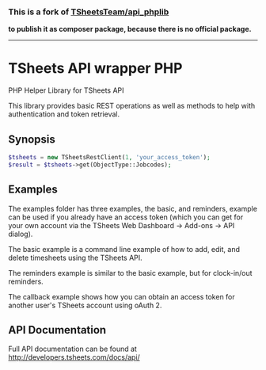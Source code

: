 ### This is a fork of [TSheetsTeam/api_phplib](TSheetsTeam/api_phplib)
**to publish it as composer package, because there is no official package.**

----------

TSheets API wrapper PHP
==========
PHP Helper Library for TSheets API

This library provides basic REST operations as well as methods to help with authentication and
token retrieval.

## Synopsis

```php
$tsheets = new TSheetsRestClient(1, 'your_access_token');
$result = $tsheets->get(ObjectType::Jobcodes);
```
## Examples

The examples folder has three examples, the basic, and reminders, example can be used if you already have an access
token (which you can get for your own account via the TSheets Web Dashboard -> Add-ons -> API dialog).

The basic example is a command line example of how to add, edit, and delete timesheets using the TSheets API.

The reminders example is similar to the basic example, but for clock-in/out reminders. 

The callback example shows how you can obtain an access token for another user's TSheets account using
oAuth 2.

## API Documentation

Full API documentation can be found at http://developers.tsheets.com/docs/api/
